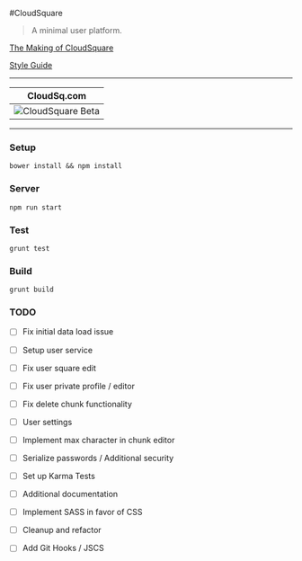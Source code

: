 #CloudSquare

> A minimal user platform.

[The Making of CloudSquare](https://medium.com/@gregbabula/the-making-of-cloudsquare-3d976d00ed30)

[Style Guide](https://github.com/airbnb/javascript)


* * *

CloudSq.com | 
------------ | 
![CloudSquare Beta](http://i58.tinypic.com/292mvpf.png) | 

* * *


### Setup

```
bower install && npm install
```


### Server

```
npm run start
```


### Test

```
grunt test
```


### Build

```
grunt build
```


### TODO

* [ ] Fix initial data load issue 
* [ ] Setup user service
* [ ] Fix user square edit
* [ ] Fix user private profile / editor
* [ ] Fix delete chunk functionality 
* [ ] User settings
* [ ] Implement max character in chunk editor
* [ ] Serialize passwords / Additional security
* [ ] Set up Karma Tests
* [ ] Additional documentation
* [ ] Implement SASS in favor of CSS
* [ ] Cleanup and refactor
* [ ] Add Git Hooks / JSCS

